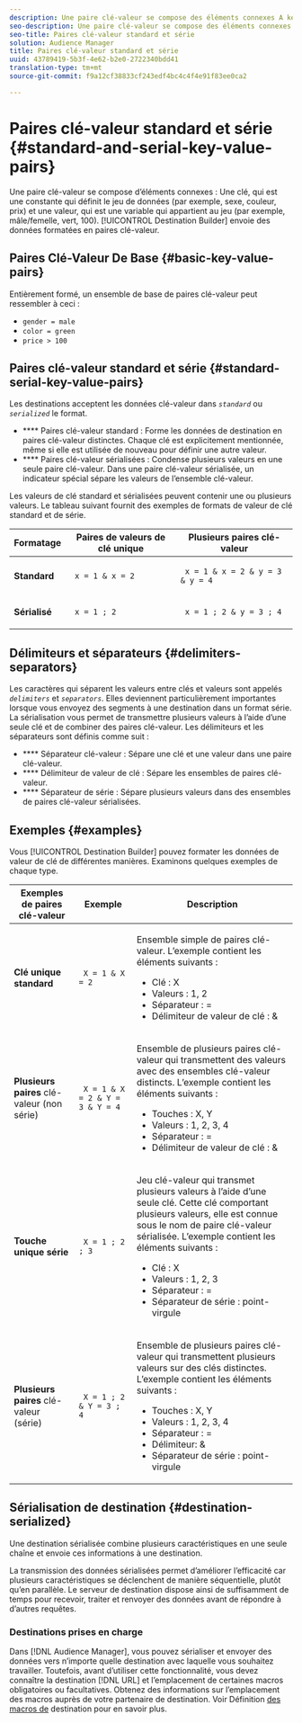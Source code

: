 ```yaml
---
description: Une paire clé-valeur se compose des éléments connexes A key, qui est une constante qui définit l’ensemble de données (par exemple, sexe, couleur, prix) et une valeur, qui est une variable qui appartient à l’ensemble (par exemple, mâle/femelle, vert, 100). Le créateur de destinations envoie des données au format de paires clé-valeur.
seo-description: Une paire clé-valeur se compose des éléments connexes A key, qui est une constante qui définit l’ensemble de données (par exemple, sexe, couleur, prix) et une valeur, qui est une variable qui appartient à l’ensemble (par exemple, mâle/femelle, vert, 100). Le créateur de destinations envoie des données au format de paires clé-valeur.
seo-title: Paires clé-valeur standard et série
solution: Audience Manager
title: Paires clé-valeur standard et série
uuid: 43789419-5b3f-4e62-b2e0-2722340bdd41
translation-type: tm+mt
source-git-commit: f9a12cf38833cf243edf4bc4c4f4e91f83ee0ca2

---
```



# Paires clé-valeur standard et série {#standard-and-serial-key-value-pairs}

Une paire clé-valeur se compose d’éléments connexes : Une clé, qui est une constante qui définit le jeu de données (par exemple, sexe, couleur, prix) et une valeur, qui est une variable qui appartient au jeu (par exemple, mâle/femelle, vert, 100). [!UICONTROL Destination Builder] envoie des données formatées en paires clé-valeur.

## Paires Clé-Valeur De Base {#basic-key-value-pairs}

Entièrement formé, un ensemble de base de paires clé-valeur peut ressembler à ceci :

* `gender = male`
* `color = green`
* `price > 100`

## Paires clé-valeur standard et série {#standard-serial-key-value-pairs}

Les destinations acceptent les données clé-valeur dans *`standard`* ou *`serialized`* le format.

* **** Paires clé-valeur standard : Forme les données de destination en paires clé-valeur distinctes. Chaque clé est explicitement mentionnée, même si elle est utilisée de nouveau pour définir une autre valeur.
* **** Paires clé-valeur sérialisées : Condense plusieurs valeurs en une seule paire clé-valeur. Dans une paire clé-valeur sérialisée, un indicateur spécial sépare les valeurs de l’ensemble clé-valeur.

Les valeurs de clé standard et sérialisées peuvent contenir une ou plusieurs valeurs. Le tableau suivant fournit des exemples de formats de valeur de clé standard et de série.

<table id="table_7895B1E800934117A19A96380F0CF91B"> 
 <thead> 
  <tr> 
   <th colname="col1" class="entry"> Formatage </th>
   <th colname="col2" class="entry"> Paires de valeurs de clé unique </th>
   <th colname="col3" class="entry"> Plusieurs paires clé-valeur </th>
  </tr>
 </thead>
 <tbody> 
  <tr> 
   <td colname="col1"> <p> <b>Standard</b> </p> </td>
   <td colname="col2"> <p> <code> x = 1 &amp; x = 2 </code> </p> </td>
   <td colname="col3"> <p> <code> x = 1 &amp; x = 2 &amp; y = 3 &amp; y = 4 </code> </p> </td>
  </tr>
  <tr> 
   <td colname="col1"> <p> <b>Sérialisé</b> </p> </td> 
   <td colname="col2"> <p> <code> x = 1 ; 2 </code> </p> </td> 
   <td colname="col3"> <p> <code> x = 1 ; 2 &amp; y = 3 ; 4 </code> </p> </td>
  </tr>
 </tbody>
</table>

## Délimiteurs et séparateurs {#delimiters-separators}

Les caractères qui séparent les valeurs entre clés et valeurs sont appelés *`delimiters`* et *`separators`*. Elles deviennent particulièrement importantes lorsque vous envoyez des segments à une destination dans un format série. La sérialisation vous permet de transmettre plusieurs valeurs à l’aide d’une seule clé et de combiner des paires clé-valeur. Les délimiteurs et les séparateurs sont définis comme suit :

* **** Séparateur clé-valeur : Sépare une clé et une valeur dans une paire clé-valeur.
* **** Délimiteur de valeur de clé : Sépare les ensembles de paires clé-valeur.
* **** Séparateur de série : Sépare plusieurs valeurs dans des ensembles de paires clé-valeur sérialisées.

## Exemples {#examples}

Vous [!UICONTROL Destination Builder] pouvez formater les données de valeur de clé de différentes manières. Examinons quelques exemples de chaque type.

<table id="table_C2FBDC887C8C4CC88B1B2A7CF8E2795F"> 
 <thead> 
  <tr> 
   <th colname="col1" class="entry"> Exemples de paires clé-valeur </th> 
   <th colname="col2" class="entry"> Exemple </th> 
   <th colname="col3" class="entry"> Description </th> 
  </tr> 
 </thead>
 <tbody> 
  <tr> 
   <td colname="col1"> <p> <b>Clé unique standard</b> </p> </td> 
   <td colname="col2"> <p> <code> X = 1 &amp; X = 2 </code> </p> </td> 
   <td colname="col3"> <p>Ensemble simple de paires clé-valeur. L’exemple contient les éléments suivants : </p> 
    <ul id="ul_28C0CB005B264373926CA5D7418EE845"> 
     <li id="li_B6D300DBA9064F0BA743BA9B04339511">Clé : X </li> 
     <li id="li_9A1C98D5C9124FF1B4F032668576C03A">Valeurs : 1, 2 </li> 
     <li id="li_1D2828328E554176846C94F6140C0CBF">Séparateur : = </li> 
     <li id="li_0C6A70A0D9534611ACC98A0FD3693587">Délimiteur de valeur de clé : &amp; </li> 
    </ul> </td> 
  </tr> 
  <tr> 
   <td colname="col1"> <p> <b>Plusieurs paires</b> clé-valeur (non série) </p> </td> 
   <td colname="col2"> <p> <code> X = 1 &amp; X = 2 &amp; Y = 3 &amp; Y = 4 </code> </p> </td> 
   <td colname="col3"> <p>Ensemble de plusieurs paires clé-valeur qui transmettent des valeurs avec des ensembles clé-valeur distincts. L’exemple contient les éléments suivants : </p> 
    <ul id="ul_7FB22A43B435463D9F209067FF2C3619"> 
     <li id="li_7487657F6C2F48F5A4C4C9F9E8FB3B4B">Touches : X, Y </li> 
     <li id="li_B828CF81DAB8443FBB2EDF6538A63B3C">Valeurs : 1, 2, 3, 4 </li> 
     <li id="li_EA4C95F6C93D435EB79237E38CE6F011">Séparateur : = </li> 
     <li id="li_45984AE2B581498299054BA5276D461D">Délimiteur de valeur de clé : &amp; </li> 
    </ul> </td> 
  </tr> 
  <tr> 
   <td colname="col1"> <p> <b>Touche unique série</b> </p> </td> 
   <td colname="col2"> <p> <code> X = 1 ; 2 ; 3 </code> </p> </td> 
   <td colname="col3"> <p>Jeu clé-valeur qui transmet plusieurs valeurs à l’aide d’une seule clé. Cette clé comportant plusieurs valeurs, elle est connue sous le nom de paire clé-valeur sérialisée. L’exemple contient les éléments suivants : </p> 
    <ul id="ul_69C4C662B9BD4F77BB940D921B316CCF"> 
     <li id="li_718BEC527E69417C9F88D3DBD3357A28">Clé : X </li> 
     <li id="li_659DCBBFB4024AC2B9C4E74D2A86648D">Valeurs : 1, 2, 3 </li> 
     <li id="li_9A890233C6F84085A7BD5EA4D044E3CC">Séparateur : = </li> 
     <li id="li_AFC0426EA6044F8BAFD915FCB3808FBA">Séparateur de série : point-virgule </li> 
    </ul> </td> 
  </tr> 
  <tr> 
   <td colname="col1"> <p> <b>Plusieurs paires</b> clé-valeur (série) </p> </td> 
   <td colname="col2"> <p> <code> X = 1 ; 2 &amp; Y = 3 ; 4 </code> </p> </td> 
   <td colname="col3"> <p>Ensemble de plusieurs paires clé-valeur qui transmettent plusieurs valeurs sur des clés distinctes. L’exemple contient les éléments suivants : </p> 
    <ul id="ul_CB50133B2E944818B9F2A0586EF69774"> 
     <li id="li_FD3D7ECC2BF046E99B1ED0B73EFE341F">Touches : X, Y </li> 
     <li id="li_2BADC98C4CE74BBBBA1DC446D24615AC">Valeurs : 1, 2, 3, 4 </li> 
     <li id="li_4125435175AD4A43A44B980B28F32364">Séparateur : = </li> 
     <li id="li_48CFC279B2514F4FB2935B05FC7F287A">Délimiteur: &amp; </li> 
     <li id="li_576C731F2FAF47FD92F55345CD6D36A0">Séparateur de série : point-virgule </li> 
    </ul> </td> 
  </tr> 
 </tbody> 
</table>

## Sérialisation de destination {#destination-serialized}

Une destination sérialisée combine plusieurs caractéristiques en une seule chaîne et envoie ces informations à une destination.

<!-- c_dest_serialized.xml -->

La transmission des données sérialisées permet d’améliorer l’efficacité car plusieurs caractéristiques se déclenchent de manière séquentielle, plutôt qu’en parallèle. Le serveur de destination dispose ainsi de suffisamment de temps pour recevoir, traiter et renvoyer des données avant de répondre à d’autres requêtes.

### Destinations prises en charge

Dans [!DNL Audience Manager], vous pouvez sérialiser et envoyer des données vers n’importe quelle destination avec laquelle vous souhaitez travailler. Toutefois, avant d’utiliser cette fonctionnalité, vous devez connaître la destination [!DNL URL] et l’emplacement de certaines macros obligatoires ou facultatives. Obtenez des informations sur l’emplacement des macros auprès de votre partenaire de destination. Voir Définition [des macros de](../../features/destinations/destination-macros.md#destination-macros-defined) destination pour en savoir plus.